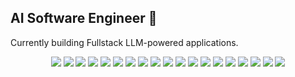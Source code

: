 ## AI Software Engineer 👋  
Currently building Fullstack LLM-powered applications.

<p align="center">
  <img src="https://img.shields.io/badge/TypeScript-007ACC?style=flat&logo=typescript&logoColor=white" />
  <img src="https://img.shields.io/badge/JavaScript-F7DF1E?style=flat&logo=javascript&logoColor=black" />
  <img src="https://img.shields.io/badge/React-20232A?style=flat&logo=react&logoColor=61DAFB" />
  <img src="https://img.shields.io/badge/React_Native-20232A?style=flat&logo=react&logoColor=61DAFB" />
  <img src="https://img.shields.io/badge/Node.js-43853D?style=flat&logo=node.js&logoColor=white" />
  <img src="https://img.shields.io/badge/NestJS-E0234E?style=flat&logo=nestjs&logoColor=white" />
  <img src="https://img.shields.io/badge/Angular-DD0031?style=flat&logo=angular&logoColor=white" />
  <img src="https://img.shields.io/badge/Tauri-FFC131?style=flat&logo=tauri&logoColor=black" />
  <img src="https://img.shields.io/badge/Bun-000000?style=flat&logo=bun&logoColor=white" />
  <img src="https://img.shields.io/badge/Golang-00ADD8?style=flat&logo=go&logoColor=white" />
  <img src="https://img.shields.io/badge/n8n-ef4f4f?style=flat&logo=n8n&logoColor=white" />
  <img src="https://img.shields.io/badge/Hono-ff7f50?style=flat&logoColor=white" />
  <img src="https://img.shields.io/badge/TurboRepo-000000?style=flat&logo=vercel&logoColor=white" />
  <img src="https://img.shields.io/badge/trpc-2596be?style=flat&logo=trpc&logoColor=white" />
  <img src="https://img.shields.io/badge/TanStack_Query-FF4154?style=flat&logo=reactquery&logoColor=white" />
  <img src="https://img.shields.io/badge/Zod-3b82f6?style=flat&logoColor=white" />
  <img src="https://img.shields.io/badge/TypeORM-d8352a?style=flat&logo=typeorm&logoColor=white" />
  <img src="https://img.shields.io/badge/Drizzle-8E44AD?style=flat&logoColor=white" />
  <img src="https://img.shields.io/badge/BetterAuth-0f172a?style=flat&logoColor=white" />
</p>
